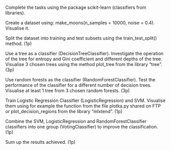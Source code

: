 Complete the tasks using the package scikit-learn (classifiers from libraries).

Create a dataset using: make_moons(n_samples = 10000, noise = 0.4). Visualise it. 

Split the dataset into training and test subsets using the train_test_split() method. (1p)

Use a tree as a classifier (DecisionTreeClassifier). Investigate the operation of the tree for entropy and Gini coefficient and different depths of the tree. Visualise 3 chosen trees using the method plot_tree from the library “tree”. (3p)

Use random forests as the classifier (RandomForestClassifier). Test the performance of the classifier for a different number of decision trees. Visualise at least 1 tree from 3 chosen random forests. (3p)

Train Logistic Regression Classifier (LogisticRegression) and SVM. Visualise them using for example the function from the file plotka.py shared on FTP or plot_decision_regions from the library “mlxtend”. (1p)

Combine the SVM, LogisticRegression and RandomForestClassifier classifiers into one group (VotingClassifier) to improve the classification. (1p)

Sum up the results achieved. (1p)
